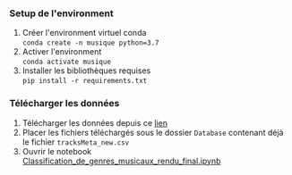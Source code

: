 ### Setup de l'environment
1. Créer l'environment virtuel conda <br>
```conda create -n musique python=3.7```
2. Activer l'environment <br>
```conda activate musique```
3. Installer les bibliothèques requises <br>
```pip install -r requirements.txt```

### Télécharger les données
1. Télécharger les données depuis ce [lien](https://we.tl/t-IBFzXzYkrY)
2. Placer les fichiers téléchargés sous le dossier `Database` contenant déjà le fichier `tracksMeta_new.csv`
3. Ouvrir le notebook [Classification_de_genres_musicaux_rendu_final.ipynb](https://github.com/clemabed/Python-2A/blob/main/Classification_de_genres_musicaux_rendu_final.ipynb) 
